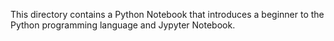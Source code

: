 This directory contains a Python Notebook that introduces a beginner to the Python programming language and Jypyter Notebook.
